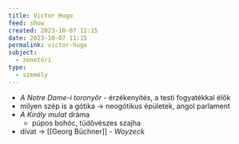 ```yaml
---
title: Victor Hugo
feed: show
created: 2023-10-07 11:15
date: 2023-10-07 11:15
permalink: victor-hugo
subject:
  - zenetöri
type:
  - személy
---
```

- *A Notre Dame-i toronyőr* - érzékenyítés, a testi fogyatékkal élők
- milyen szép is a gótika -> neogótikus épületek, angol parlament
- *A Király mulat* dráma
	- púpos bohóc, tüdővészes szajha
- divat -> [[Georg Büchner]] - *Woyzeck*